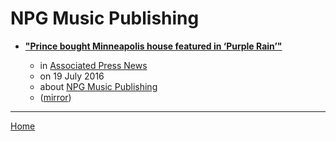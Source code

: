 # NPG Music Publishing

 - [**"Prince bought Minneapolis house featured in ‘Purple Rain’"**](https://apnews.com/22b934cdc0b84cb0a4d0d16eecacffe1)

    - in [Associated Press News](https://apnews.com/)
    - on 19 July 2016
    - about [NPG Music Publishing](../../topics/npg-music-publishing/index.md)
    - ([mirror](https://web.archive.org/web/*/https://apnews.com/22b934cdc0b84cb0a4d0d16eecacffe1))

----

[Home](../index.md)
